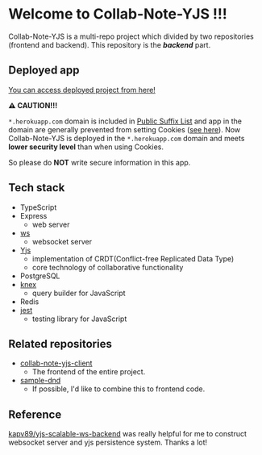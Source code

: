 # Welcome to Collab-Note-YJS !!!

Collab-Note-YJS is a multi-repo project which divided by two repositories (frontend and backend). This repository is the **_backend_** part.

## Deployed app

[You can access deployed project from here!](https://collab-note-yjs.herokuapp.com/)

**⚠️ CAUTION!!!**

`*.herokuapp.com` domain is included in [Public Suffix List](https://publicsuffix.org/) and app in the domain are generally prevented from setting Cookies ([see here](https://devcenter.heroku.com/articles/cookies-and-herokuapp-com)). Now Collab-Note-YJS is deployed in the `*.herokuapp.com` domain and meets **lower security level** than when using Cookies.

So please do **NOT** write secure information in this app.

## Tech stack

- TypeScript
- Express
  - web server
- [ws](https://github.com/websockets/ws)
  - websocket server
- [Yjs](https://docs.yjs.dev/)
  - implementation of CRDT(Conflict-free Replicated Data Type)
  - core technology of collaborative functionality
- PostgreSQL
- [knex](https://knexjs.org/)
  - query builder for JavaScript
- Redis
- [jest](https://jestjs.io/)
  - testing library for JavaScript

## Related repositories

- [collab-note-yjs-client](https://github.com/tororosoba0534/collab-note-yjs-client)
  - The frontend of the entire project.
- [sample-dnd](https://github.com/tororosoba0534/sample-dnd)
  - If possible, I'd like to combine this to frontend code.

## Reference

[kapv89/yjs-scalable-ws-backend](https://github.com/kapv89/yjs-scalable-ws-backend) was really helpful for me to construct websocket server and yjs persistence system. Thanks a lot!
